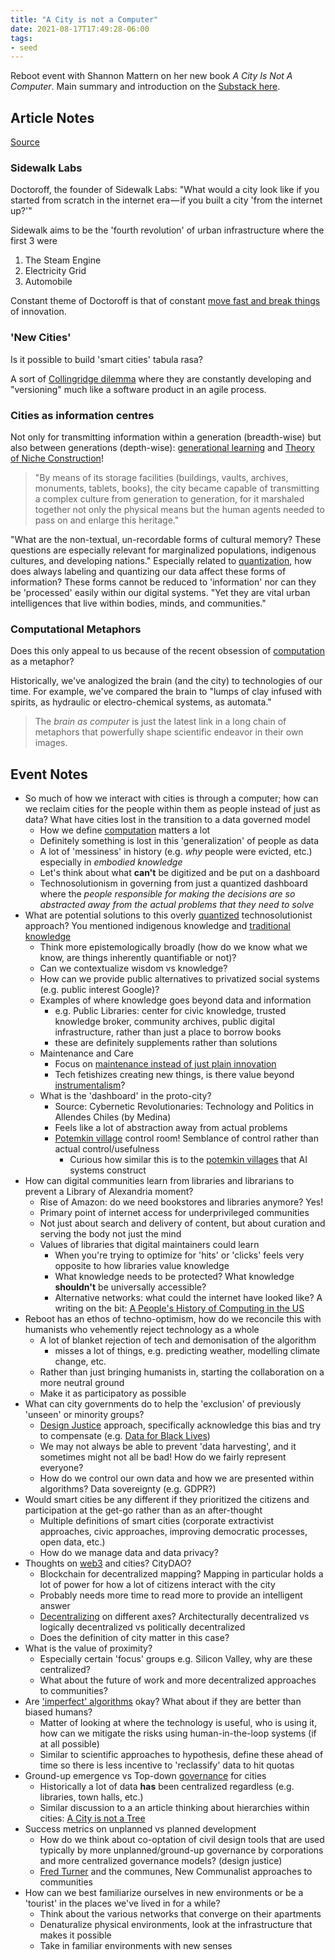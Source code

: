 ```yaml
---
title: "A City is not a Computer"
date: 2021-08-17T17:49:28-06:00
tags:
- seed
---
```


Reboot event with Shannon Mattern on her new book _A City Is Not A Computer_. Main summary and introduction on the [Substack here](https://reboothq.substack.com/p/mattern).

## Article Notes
[Source](https://placesjournal.org/article/a-city-is-not-a-computer/)

### Sidewalk Labs
Doctoroff, the founder of Sidewalk Labs: "What would a city look like if you started from scratch in the internet era — if you built a city 'from the internet up?'"

Sidewalk aims to be the 'fourth revolution' of urban infrastructure where the first 3 were
1. The Steam Engine
2. Electricity Grid
3. Automobile

Constant theme of Doctoroff is that of constant [move fast and break things](thoughts/move%20fast%20and%20break%20things.md) of innovation.

### 'New Cities'
Is it possible to build 'smart cities' tabula rasa?

A sort of [Collingridge dilemma](thoughts/Collingridge%20dilemma.md) where they are constantly developing and "versioning" much like a software product in an agile process.

### Cities as information centres
Not only for transmitting information within a generation (breadth-wise) but also between generations (depth-wise): [generational learning](thoughts/generational%20learning.md) and [Theory of Niche Construction](thoughts/Theory%20of%20Niche%20Construction.md)!

> "By means of its storage facilities (buildings, vaults, archives, monuments, tablets, books), the city became capable of transmitting a complex culture from generation to generation, for it marshaled together not only the physical means but the human agents needed to pass on and enlarge this heritage."

"What are the non-textual, un-recordable forms of cultural memory? These questions are especially relevant for marginalized populations, indigenous cultures, and developing nations." Especially related to [quantization](thoughts/quantization.md), how does always labeling and quantizing our data affect these forms of information? These forms cannot be reduced to 'information' nor can they be 'processed' easily within our digital systems. "Yet they are vital urban intelligences that live within bodies, minds, and communities."

### Computational Metaphors

Does this only appeal to us because of the recent obsession of [computation](thoughts/computability.md) as a metaphor?

Historically, we've analogized the brain (and the city) to technologies of our time. For example, we've compared the brain to "lumps of clay infused with spirits, as hydraulic or electro-chemical systems, as automata."

> The _brain as computer_ is just the latest link in a long chain of metaphors that powerfully shape scientific endeavor in their own images.

## Event Notes
- So much of how we interact with cities is through a computer; how can we reclaim cities for the people within them as people instead of just as data? What have cities lost in the transition to a data governed model
	- How we define [computation](thoughts/computability.md) matters a lot
	- Definitely something is lost in this 'generalization' of people as data
	- A lot of 'messiness' in history (e.g. *why* people were evicted, etc.) especially in *embodied knowledge*
	- Let's think about what **can't** be digitized and be put on a dashboard
	- Technosolutionism in governing from just a quantized dashboard where the *people responsible for making the decisions are so abstracted away from the actual problems that they need to solve*
- What are potential solutions to this overly [quantized](thoughts/quantization.md) technosolutionist approach? You mentioned indigenous knowledge and [traditional knowledge](thoughts/traditional%20knowledge.md)
	- Think more epistemologically broadly (how do we know what we know, are things inherently quantifiable or not)?
	- Can we contextualize wisdom vs knowledge?
	- How can we provide public alternatives to privatized social systems (e.g. public interest Google)?
	- Examples of where knowledge goes beyond data and information
		- e.g. Public Libraries: center for civic knowledge, trusted knowledge broker, community archives, public digital infrastructure, rather than just a place to borrow books
		- these are definitely supplements rather than solutions
	- Maintenance and Care
		- Focus on [maintenance instead of just plain innovation](thoughts/creation%20vs%20maintenance.md)
		- Tech fetishizes creating new things, is there value beyond [instrumentalism](thoughts/instrumentalism.md)?
	- What is the 'dashboard' in the proto-city?
		- Source: Cybernetic Revolutionaries: Technology and Politics in Allendes Chiles (by Medina)
		- Feels like a lot of abstraction away from actual problems
		- [Potemkin village](thoughts/potemkin%20village.md) control room! Semblance of control rather than actual control/usefulness
			- Curious how similar this is to the [potemkin villages](thoughts/potemkin%20village.md) that AI systems construct
- How can digital communities learn from libraries and librarians to prevent a Library of Alexandria moment?
	- Rise of Amazon: do we need bookstores and libraries anymore? Yes!
	- Primary point of internet access for underprivileged communities
	- Not just about search and delivery of content, but about curation and serving the body not just the mind
	- Values of libraries that digital maintainers could learn
		- When you're trying to optimize for 'hits' or 'clicks' feels very opposite to how libraries value knowledge
		- What knowledge needs to be protected? What knowledge **shouldn't** be universally accessible?
		- Alternative networks: what could the internet have looked like? A writing on the bit: [A People's History of Computing in the US](http://joyrankin.com/phcus)
- Reboot has an ethos of techno-optimism, how do we reconcile this with humanists who vehemently reject technology as a whole
	- A lot of blanket rejection of tech and demonisation of the algorithm
		- misses a lot of things, e.g. predicting weather, modelling climate change, etc.
	- Rather than just bringing humanists in, starting the collaboration on a more neutral ground
	- Make it as participatory as possible
- What can city governments do to help the 'exclusion' of previously 'unseen' or minority groups?
	- [Design Justice](thoughts/Design%20Justice.md) approach, specifically acknowledge this bias and try to compensate (e.g. [Data for Black Lives](https://d4bl.org/))
	- We may not always be able to prevent 'data harvesting', and it sometimes might not all be bad! How do we fairly represent everyone?
	- How do we control our own data and how we are presented within algorithms? Data sovereignty (e.g. GDPR?)
- Would smart cities be any different if they prioritized the citizens and participation at the get-go rather than as an after-thought
	- Multiple definitions of smart cities (corporate extractivist approaches, civic approaches, improving democratic processes, open data, etc.)
	- How do we manage data and data privacy?
- Thoughts on [web3](thoughts/web3.md) and cities? CityDAO?
	- Blockchain for decentralized mapping? Mapping in particular holds a lot of power for how a lot of citizens interact with the city
	- Probably needs more time to read more to provide an intelligent answer
	- [Decentralizing](thoughts/decentralization.md) on different axes? Architecturally decentralized vs logically decentralized vs politically decentralized
	- Does the definition of city matter in this case?
- What is the value of proximity?
	- Especially certain 'focus' groups e.g. Silicon Valley, why are these centralized?
	- What about the future of work and more decentralized approaches to communities?
- Are ['imperfect' algorithms](posts/bias-bug.md) okay? What about if they are better than biased humans?
	- Matter of looking at where the technology is useful, who is using it, how can we mitigate the risks using human-in-the-loop systems (if at all possible)
	- Similar to scientific approaches to hypothesis, define these ahead of time so there is less incentive to 'reclassify' data to hit quotas
- Ground-up emergence vs Top-down [governance](thoughts/governance.md) for cities
	- Historically a lot of data **has** been centralized regardless (e.g. libraries, town halls, etc.)
	- Similar discussion to a an article thinking about hierarchies within cities: [A City is not a Tree](thoughts/A%20City%20is%20not%20a%20Tree.md)
- Success metrics on unplanned vs planned development
	- How do we think about co-optation of civil design tools that are used typically by more unplanned/ground-up governance by corporations and more centralized governance models? (design justice)
	- [Fred Turner](thoughts/From%20Counterculture%20to%20Cyberculture.md) and the communes, New Communalist approaches to communities
- How can we best familiarize ourselves in new environments or be a 'tourist' in the places we've lived in for a while?
	- Think about the various networks that converge on their apartments
	- Denaturalize physical environments, look at the infrastructure that makes it possible
	- Take in familiar environments with new senses